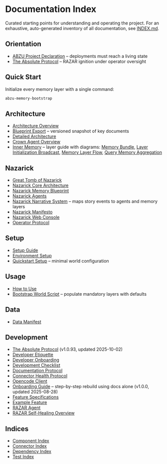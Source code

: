 # Documentation Index

Curated starting points for understanding and operating the project. For an exhaustive, auto-generated inventory of all documentation, see [INDEX.md](INDEX.md).

## Orientation
- [ABZU Project Declaration](project_mission_vision.md) – deployments must reach a living state
- [The Absolute Protocol](The_Absolute_Protocol.md) – RAZAR ignition under operator oversight

## Quick Start

Initialize every memory layer with a single command:

```bash
abzu-memory-bootstrap
```

## Architecture
- [Architecture Overview](architecture_overview.md)
- [Blueprint Export](BLUEPRINT_EXPORT.md) – versioned snapshot of key documents
- [Detailed Architecture](architecture.md)
- [Crown Agent Overview](CROWN_OVERVIEW.md)
- [Inner Memory](memory_layers_GUIDE.md) – layer guide with diagrams: [Memory Bundle](figures/memory_bundle.mmd), [Layer Initialization Broadcast](figures/layer_init_broadcast.mmd), [Memory Layer Flow](figures/memory_layer_flow.mmd), [Query Memory Aggregation](figures/query_memory_aggregation.mmd)
## Nazarick
- [Great Tomb of Nazarick](great_tomb_of_nazarick.md)
- [Nazarick Core Architecture](../agents/nazarick/nazarick_core_architecture.md)
- [Nazarick Memory Blueprint](../agents/nazarick/nazarick_memory_blueprint.md)
- [Nazarick Agents](nazarick_agents.md)
- [Nazarick Narrative System](nazarick_narrative_system.md) – maps story events to agents and memory layers
- [Nazarick Manifesto](nazarick_manifesto.md)
- [Nazarick Web Console](nazarick_web_console.md)
- [Operator Protocol](operator_protocol.md)
## Setup
- [Setup Guide](setup.md)
- [Environment Setup](environment_setup.md)
- [Quickstart Setup](setup_quickstart.md) – minimal world configuration
## Usage
- [How to Use](how_to_use.md)
- [Bootstrap World Script](../scripts/bootstrap_world.py) – populate mandatory layers with defaults

## Data
- [Data Manifest](data_manifest.md)

## Development
- [The Absolute Protocol](The_Absolute_Protocol.md) (v1.0.93, updated 2025-10-02)
- [Developer Etiquette](developer_etiquette.md)
- [Developer Onboarding](developer_onboarding.md)
- [Development Checklist](development_checklist.md)
- [Documentation Protocol](documentation_protocol.md)
- [Connector Health Protocol](connector_health_protocol.md)
- [Opencode Client](opencode_client.md)
- [Onboarding Guide](onboarding_guide.md) – step-by-step rebuild using docs alone (v1.0.0, updated 2025-08-28)
- [Feature Specifications](features/README.md)
- [Example Feature](features/example_feature.md)
- [RAZAR Agent](RAZAR_AGENT.md)
- [RAZAR Self-Healing Overview](RAZAR_AGENT.md#self-healing-overview)

## Indices
- [Component Index](component_index.md)
- [Connector Index](connectors/CONNECTOR_INDEX.md)
- [Dependency Index](dependency_index.md)
- [Test Index](test_index.md)
